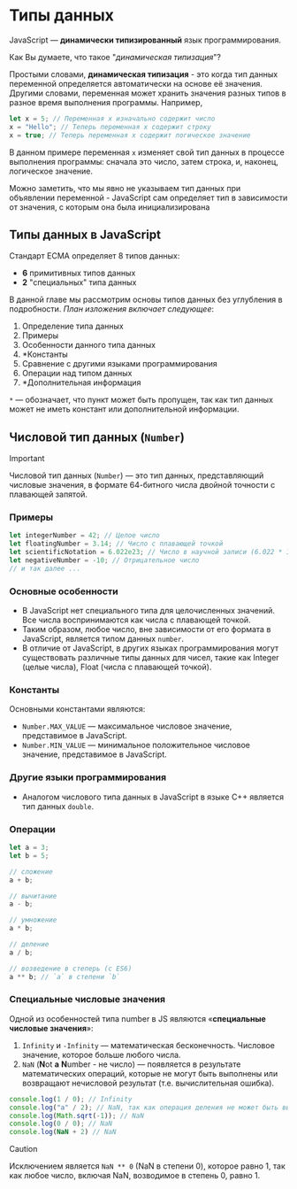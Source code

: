 # Типы данных

JavaScript — **динамически типизированный** язык программирования.

Как Вы думаете, что такое "_динамическая типизация_"? 

Простыми словами, **динамическая типизация** - это когда тип данных переменной определяется автоматически на основе её значения. Другими словами, переменная может хранить значения разных типов в разное время выполнения программы. Например,

```js
let x = 5; // Переменная x изначально содержит число
x = "Hello"; // Теперь переменная x содержит строку
x = true; // Теперь переменная x содержит логическое значение
```

В данном примере переменная `x` изменяет свой тип данных в процессе выполнения программы: сначала это число, затем строка, и, наконец, логическое значение. 

Можно заметить, что мы явно не указываем тип данных при объявлении переменной - JavaScript сам определяет тип в зависимости от значения, с которым она была инициализирована

## Типы данных в JavaScript

Стандарт ECMA определяет 8 типов данных:
- **6** примитивных типов данных
- **2** "специальных" типа данных

В данной главе мы рассмотрим основы типов данных без углубления в подробности. _План изложения включает следующее_:
1. Определение типа данных
2. Примеры
3. Особенности данного типа данных
4. *Константы
5. Сравнение с другими языками программирования
6. Операции над типом данных
7. *Дополнительная информация

`*` — обозначает, что пункт может быть пропущен, так как тип данных может не иметь констант или дополнительной информации.

## Числовой тип данных (`Number`)

> [!IMPORTANT]
> Числовой тип данных (`Number`) — это тип данных, представляющий числовые значения, в формате 64-битного числа двойной точности с плавающей запятой. 

### Примеры
```js
let integerNumber = 42; // Целое число
let floatingNumber = 3.14; // Число с плавающей точкой
let scientificNotation = 6.022e23; // Число в научной записи (6.022 * 10^23)
let negativeNumber = -10; // Отрицательное число
// и так далее ...
```

### Основные особенности
* В JavaScript нет специального типа для целочисленных значений. Все числа воспринимаются как числа с плавающей точкой.
* Таким образом, любое число, вне зависимости от его формата в JavaScript, является типом данных `number`.
* В отличие от JavaScript, в других языках программирования могут существовать различные типы данных для чисел, такие как Integer (целые числа), Float (числа с плавающей точкой).

### Константы

Основными константами являются:
* `Number.MAX_VALUE` — максимальное числовое значение, представимое в JavaScript.
* `Number.MIN_VALUE` — минимальное положительное числовое значение, представимое в JavaScript.

### Другие языки программирования
* Аналогом числового типа данных в JavaScript в языке C++ является тип данных `double`.

### Операции
```js
let a = 3;
let b = 5;

// сложение
a + b;

// вычитание
a - b;

// умножение
a * b;

// деление
a / b;

// возведение в степерь (с ES6)
a ** b; // `a` в степени `b`
```


### Специальные числовые значения

Одной из особенностей типа number в JS являются «**специальные числовые значения**»:
1. `Infinity` и `-Infinity` — математическая бесконечность. Числовое значение, которое больше любого числа.
2. `NaN` (**N**ot **a** **N**umber - не число) — появляется в результате математических операций, которые не могут быть выполнены или возвращают нечисловой результат (т.е. вычислительная ошибка).

```js
console.log(1 / 0); // Infinity
console.log("a" / 2); // NaN, так как операция деления не может быть выполнена с символьным значением "a"
console.log(Math.sqrt(-1)); // NaN
console.log(0 / 0); // NaN
console.log(NaN + 2) // NaN
```

> [!CAUTION]
> Исключением является `NaN ** 0` (NaN в степени 0), которое равно 1, так как любое число, включая NaN, возводимое в степень 0, равно 1.